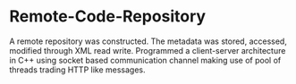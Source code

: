 # Remote-Code-Repository
A remote repository was constructed. The metadata was stored, accessed, modified through XML read write. Programmed a client-server architecture in C++ using socket based communication channel making use of pool of threads trading HTTP like messages.
